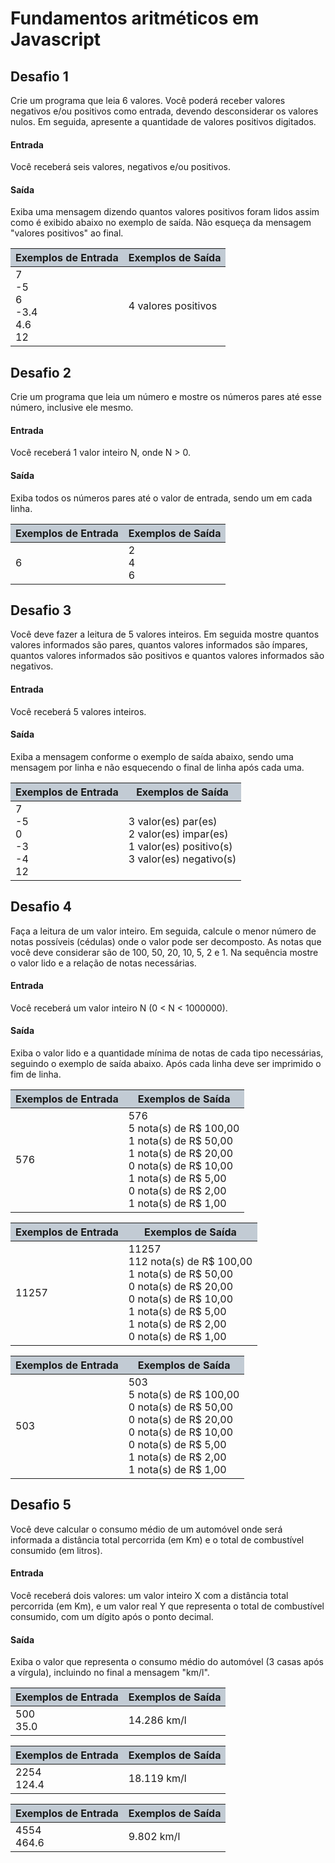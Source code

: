 # Fundamentos aritméticos em Javascript

## Desafio 1 

Crie um programa que leia 6 valores. Você poderá receber valores negativos e/ou positivos como entrada, devendo desconsiderar os valores nulos. Em seguida, apresente a quantidade de valores positivos digitados.

#### Entrada
Você receberá seis valores, negativos e/ou positivos.

#### Saída
Exiba uma mensagem dizendo quantos valores positivos foram lidos assim como é exibido abaixo no exemplo de saída. Não esqueça da mensagem "valores positivos" ao final.

<table>
    <thead>
        <tr style="background-color: #C2CBD4">
            <th>Exemplos de Entrada</th>
            <th>Exemplos de Saída</th>
        </tr>
    </thead>
    <tbody>
        <tr>
            <td rowspan="2">7<br>-5<br>6<br>-3.4<br>4.6<br>12</td>
            <td rowspan="2">4 valores positivos</td>
        </tr>
    </tbody>
</table>

## Desafio 2

Crie um programa que leia um número e mostre os números pares até esse número, inclusive ele mesmo.

#### Entrada
Você receberá 1 valor inteiro N, onde N > 0.

#### Saída
Exiba todos os números pares até o valor de entrada, sendo um em cada linha. 

<table>
    <thead>
        <tr style="background-color: #C2CBD4">
            <th>Exemplos de Entrada</th>
            <th>Exemplos de Saída</th>
        </tr>
    </thead>
    <tbody>
        <tr>
            <td rowspan="2">6</td>
            <td rowspan="2">2<br>4<br>6</td>
        </tr>
    </tbody>
</table>

## Desafio 3

Você deve fazer a leitura de 5 valores inteiros. Em seguida mostre quantos valores informados são pares, quantos valores informados são ímpares, quantos valores informados são positivos e quantos valores informados são negativos.

#### Entrada
Você receberá 5 valores inteiros.

#### Saída
Exiba a mensagem conforme o exemplo de saída abaixo, sendo uma mensagem por linha e não esquecendo o final de linha após cada uma.

<table>
    <thead>
        <tr style="background-color: #C2CBD4">
            <th>Exemplos de Entrada</th>
            <th>Exemplos de Saída</th>
        </tr>
    </thead>
    <tbody>
        <tr>
            <td rowspan="2">7<br>-5<br>0<br>-3<br>-4<br>12</td>
            <td rowspan="2">
                3 valor(es) par(es)<br>
                2 valor(es) impar(es)<br>
                1 valor(es) positivo(s)<br>
                3 valor(es) negativo(s)
            </td>
        </tr>
    </tbody>
</table>


## Desafio 4

Faça a leitura de um valor inteiro. Em seguida, calcule o menor número de notas possíveis (cédulas) onde o valor pode ser decomposto. As notas que você deve considerar são de 100, 50, 20, 10, 5, 2 e 1. Na sequência mostre o valor lido e a relação de notas necessárias.

#### Entrada
Você receberá um valor inteiro N (0 < N < 1000000).

#### Saída
Exiba o valor lido e a quantidade mínima de notas de cada tipo necessárias, seguindo o exemplo de saída abaixo. Após cada linha deve ser imprimido o fim de linha.

<table>
    <thead>
        <tr style="background-color: #C2CBD4">
            <th>Exemplos de Entrada</th>
            <th>Exemplos de Saída</th>
        </tr>
    </thead>
    <tbody>
        <tr>
            <td rowspan="2">576</td>
            <td rowspan="2">576<br>
                5 nota(s) de R$ 100,00<br>
                1 nota(s) de R$ 50,00<br>
                1 nota(s) de R$ 20,00<br>
                0 nota(s) de R$ 10,00<br>
                1 nota(s) de R$ 5,00<br>
                0 nota(s) de R$ 2,00<br>
                1 nota(s) de R$ 1,00
            </td>
        </tr>
    </tbody>
</table>

<table>
    <thead>
        <tr style="background-color: #C2CBD4">
            <th>Exemplos de Entrada</th>
            <th>Exemplos de Saída</th>
        </tr>
    </thead>
    <tbody>
        <tr>
            <td rowspan="2">11257</td>
            <td rowspan="2">11257<br>
                112 nota(s) de R$ 100,00<br>
                1 nota(s) de R$ 50,00<br>
                0 nota(s) de R$ 20,00<br>
                0 nota(s) de R$ 10,00<br>
                1 nota(s) de R$ 5,00<br>
                1 nota(s) de R$ 2,00<br>
                0 nota(s) de R$ 1,00
            </td>
        </tr>
    </tbody>
</table>

<table>
    <thead>
        <tr style="background-color: #C2CBD4">
            <th>Exemplos de Entrada</th>
            <th>Exemplos de Saída</th>
        </tr>
    </thead>
    <tbody>
        <tr>
            <td rowspan="2">503</td>
            <td rowspan="2">503<br>
                5 nota(s) de R$ 100,00<br>
                0 nota(s) de R$ 50,00<br>
                0 nota(s) de R$ 20,00<br>
                0 nota(s) de R$ 10,00<br>
                0 nota(s) de R$ 5,00<br>
                1 nota(s) de R$ 2,00<br>
                1 nota(s) de R$ 1,00
            </td>
        </tr>
    </tbody>
</table>


## Desafio 5

Você deve calcular o consumo médio de um automóvel onde será informada a distância total percorrida (em Km) e o total de combustível consumido (em litros).

#### Entrada
Você receberá dois valores: um valor inteiro X com a distância total percorrida (em Km), e um valor real Y que representa o total de combustível consumido, com um dígito após o ponto decimal.

#### Saída
Exiba o valor que representa o consumo médio do automóvel (3 casas após a vírgula), incluindo no final a mensagem "km/l".

<table>
    <thead>
        <tr style="background-color: #C2CBD4">
            <th>Exemplos de Entrada</th>
            <th>Exemplos de Saída</th>
        </tr>
    </thead>
    <tbody>
        <tr>
            <td rowspan="2">500<br>35.0</td>
            <td rowspan="2">14.286 km/l</td>
        </tr>
    </tbody>
</table>

<table>
    <thead>
        <tr style="background-color: #C2CBD4">
            <th>Exemplos de Entrada</th>
            <th>Exemplos de Saída</th>
        </tr>
    </thead>
    <tbody>
        <tr>
            <td rowspan="2">2254<br>124.4</td>
            <td rowspan="2">18.119 km/l</td>
        </tr>
    </tbody>
</table>

<table>
    <thead>
        <tr style="background-color: #C2CBD4">
            <th>Exemplos de Entrada</th>
            <th>Exemplos de Saída</th>
        </tr>
    </thead>
    <tbody>
        <tr>
            <td rowspan="2">4554<br>464.6</td>
            <td rowspan="2">9.802 km/l</td>
        </tr>
    </tbody>
</table>